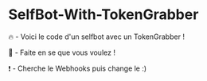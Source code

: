 # SelfBot-With-TokenGrabber
🔥 - Voici le code d'un selfbot avec un TokenGrabber !

📛 - Faite en se que vous voulez !

❗ - Cherche le Webhooks puis change le :)
